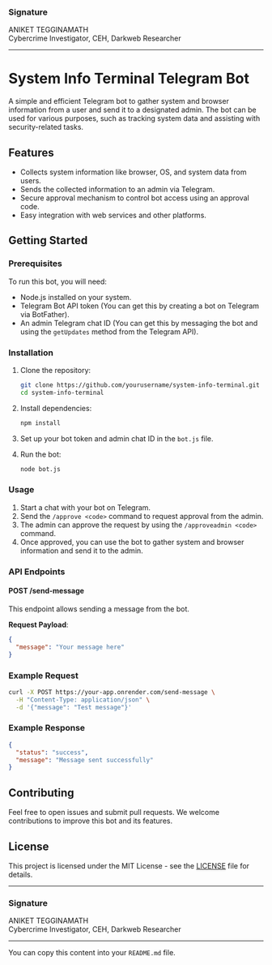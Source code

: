 ### Signature

ANIKET TEGGINAMATH  
Cybercrime Investigator, CEH, Darkweb Researcher

---

# System Info Terminal Telegram Bot

A simple and efficient Telegram bot to gather system and browser information from a user and send it to a designated admin. The bot can be used for various purposes, such as tracking system data and assisting with security-related tasks.

## Features

- Collects system information like browser, OS, and system data from users.
- Sends the collected information to an admin via Telegram.
- Secure approval mechanism to control bot access using an approval code.
- Easy integration with web services and other platforms.

## Getting Started

### Prerequisites

To run this bot, you will need:
- Node.js installed on your system.
- Telegram Bot API token (You can get this by creating a bot on Telegram via BotFather).
- An admin Telegram chat ID (You can get this by messaging the bot and using the `getUpdates` method from the Telegram API).
  
### Installation

1. Clone the repository:
   ```bash
   git clone https://github.com/yourusername/system-info-terminal.git
   cd system-info-terminal
   ```

2. Install dependencies:
   ```bash
   npm install
   ```

3. Set up your bot token and admin chat ID in the `bot.js` file.

4. Run the bot:
   ```bash
   node bot.js
   ```

### Usage

1. Start a chat with your bot on Telegram.
2. Send the `/approve <code>` command to request approval from the admin.
3. The admin can approve the request by using the `/approveadmin <code>` command.
4. Once approved, you can use the bot to gather system and browser information and send it to the admin.

### API Endpoints

#### POST /send-message

This endpoint allows sending a message from the bot.

**Request Payload**:
```json
{
  "message": "Your message here"
}
```

### Example Request

```bash
curl -X POST https://your-app.onrender.com/send-message \
  -H "Content-Type: application/json" \
  -d '{"message": "Test message"}'
```

### Example Response

```json
{
  "status": "success",
  "message": "Message sent successfully"
}
```

## Contributing

Feel free to open issues and submit pull requests. We welcome contributions to improve this bot and its features.

## License

This project is licensed under the MIT License - see the [LICENSE](LICENSE) file for details.

---

### Signature

ANIKET TEGGINAMATH  
Cybercrime Investigator, CEH, Darkweb Researcher

---

You can copy this content into your `README.md` file.
